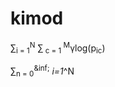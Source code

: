 # kimod

 &sum;<sub>i = 1</sub><sup>N</sup> &sum;<sub> c = 1 </sub><sup>M</sup>&gamma;log(p<sub>ic</sub>)
  
   &sum;<sub>n = 0</sub><sup>&inf;</sup>
 <MATH>&sum;_i=1_^N</MATH>
